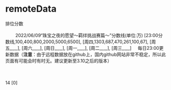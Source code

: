 # remoteData
<!--写法规则及示例：
规则: 所有内容必须写在“<span id=XXXXstart>”和“</span><span id=XXXXend></span>”之间('XXXX'为remotedata、remoteoptionname、remotetext、remotetablearr、remoteremark、remotesize、remoterowspan、remotecolspan、remotefontweight)
remotedata: 所有数据都应该包含在remotedata中，程序会最先抓取remotedata中的所有数据，再分别处理。
remoteoptionname: 在小程序的其它数据模块新增一个radio选项，该部分内容即为选项名。
remotetext: 新增radio项的文本内容，位于表格上方。
remotetablearr: 新增radio项的的table数据，如[1,2,3],[4,5,6]，创建一个两行三列的表格，第一行为1,2,3，第二行为4,5,6。
remoteremark: 新增radio项的备注内容，位于表格下方。
remotesize: 14，设置表格中数字大小为14px
remoterowspan: [0,1,5]，用于合并单元格，将第0行第1列的表格向下扩展5个单元格
remotecolspan: [1,2,4]，用于合并单元格，将第1行第2列的表格向右扩展4个单元格
remotefontweight: [1,2]，将第1行第2列的表格中字体加粗；remotefontweight: [1]，将第1行整行加粗；remotefontweight: [,3]，将第3列整列加粗；
-->
<span id=remotedatastart>
<span id=remoteoptionnamestart>排位分数</span><span id=remoteoptionnameend></span>
<span id=remotetextstart><br><br>&nbsp;&nbsp;&nbsp;&nbsp;&nbsp;&nbsp;&nbsp;&nbsp;2022/06/09“珠宝之夜的愿望～羁绊挑战赛篇～”分数线(单位:万)</span><span id=remotetextend></span>
<span id=remotetablearrstart>
[23:00分数线,100,400,800,2000,5000,6500],
[周四,1303,687,470,261,100,67],
[周五,,,,,,],
[周六,,,,,,],
[周日,,,,,,],
[周一,,,,,,],
[周二,,,,,,],
[周三,,,,,,]
</span><span id=remotetablearrend></span>
<span id=remoteremarkstart>&nbsp;&nbsp;&nbsp;&nbsp;每日23:00更新数据（<b>注意</b>：由于远程数据放在github上，国内github网站非常不稳定，所以此页面有可能会时有时无。建议更新至3.10之后的版本）<br><br><br><br></span><span id=remoteremarkend></span>
<span id=remotesizestart>14</span><span id=remotesizeend></span>
<span id=remotefontweightstart>[0]</span><span id=remotefontweightend></span>
</span><span id=remotedataend></span>
